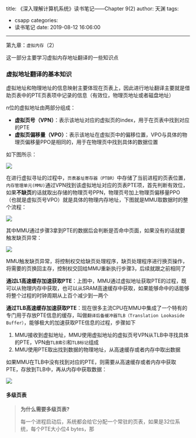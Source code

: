 title: 《深入理解计算机系统》读书笔记——Chapter 9(2)
author: 天渊
tags:
  - csapp
categories:
  - 读书笔记
date: 2019-08-12 16:06:00
---
第九章：`虚拟内存`（2）

这一部分主要学习虚拟内存地址翻译的一些知识点

<!--more-->

### 虚拟地址翻译的基本知识

虚拟地址和物理地址的信息映射主要体现在页表上，因此进行地址翻译主要就是借助页表中的PTE页表项中记录的信息（有效位，物理页地址或者磁盘地址）

n位的虚拟地址由两部分组成：

- **虚拟页号（VPN）**：表示该地址对应的虚拟页的index，用于在页表中找到对应的PTE
- **虚拟页偏移量（VPO）**：表示该地址在虚拟页中的偏移位置，VPO与具体的物理页偏移量PPO是相同的，用于在物理页中找到具体的数据位置

如下图所示：

![](http://img.mantian.site/201911221128_827.png)

在进行虚拟寻址的过程中，`页表基址寄存器（PTBR）`中存储了当前进程的页表位置，` 内存管理单元(MMU) `通过VPN找到该虚拟地址对应的页表PTE项，首先判断有效位，如果**不缺页**的话就取出存储的物理页号PPN，物理页号加上物理页偏移量PPO（也就是虚拟页号VPO）就是具体的物理内存地址，下图就是MMU取数据时的整个流程：

![](http://img.mantian.site/201911221139_752.png)

其中MMU通过步骤3拿到PTE的数据后会判断是否命中页面，如果没有的话就要触发缺页异常：

![](http://img.mantian.site/201911221327_876.png)

MMU触发缺页异常，将控制权交给缺页处理程序，缺页处理程序进行换页操作，将需要的页换回主存，控制权交回给MMU重新执行步骤3，后续就跟之前相同了

**通过L1高速缓存加速获取PTE**：上图中，MMU通过虚拟地址获取PTE的过程，既可以从物理内存中获取，也可以从SRAM高速缓存中获取，如果能够命中的话能够将整个过程的时钟周期从上百个减少到一两个

**通过TLB高速缓存加速获取PTE**：现在很多主流CPU在MMU中集成了一个特有的专门用于存放PTE信息的缓存，叫做`翻译后备缓冲器TLB（Translation Lookaside Buffer）`，能够极大的加速获取PTE信息的过程，步骤如下

1. MMU接收到虚拟地址，MMU使用虚拟地址的虚拟页号VPN从TLB中寻找具体的PTE，VPN由`TLB索引`和`TLB标记`组成
2. MMU使用PTE取出找到数据的物理地址，从高速缓存或者内存中取出数据

如果MMU在TLB中没有找到对应的PTE，则需要从高速缓存或者内存中获取PTE，存放到TLB中，再从内存中获取数据：

![](http://img.mantian.site/201911221550_41.png)



#### 多级页表

> **为什么需要多级页表?**
>
> 每一个进程启动后，系统都会给它分配一个常驻的页表，如果是32位系统，每个PTE大小位4 bytes，那













